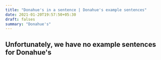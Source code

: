 ```yaml
---
title: "Donahue's in a sentence | Donahue's example sentences"
date: 2021-01-20T19:57:50+05:30
draft: falses
summary: "Donahue's"
---
```

## Unfortunately, we have no example sentences for Donahue's                 
